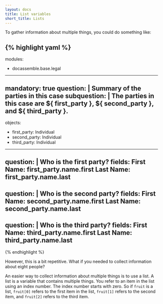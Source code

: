 ```yaml
---
layout: docs
title: List variables
short_title: Lists
---
```


To gather information about multiple things, you could do something
like:

{% highlight yaml %}
---
modules:
  - docassemble.base.legal
---
mandatory: true
question: |
  Summary of the parties in this case
subquestion: |
  The parties in this case are ${ first_party }, ${ second_party },
  and ${ third_party }.
---
objects:
  - first_party: Individual
  - second_party: Individual
  - third_party: Individual
---
question: |
  Who is the first party?
fields:
  First Name: first_party.name.first
  Last Name: first_party.name.last
---
question: |
  Who is the second party?
fields:
  First Name: second_party.name.first
  Last Name: second_party.name.last
---
question: |
  Who is the third party?
fields:
  First Name: third_party.name.first
  Last Name: third_party.name.last
---
{% endhighlight %}

However, this is a bit repetitive.  What if you needed to collect
information about eight people?

An easier way to collect information about multiple things is to use a
list.  A list is a variable that contains multiple things.  You refer
to an item in the list using an index number.  The index number starts
with zero.  So if `fruit` is a list, `fruit[0]` refers to the first
item in the list, `fruit[1]` refers to the second item, and `fruit[2]`
refers to the third item.




